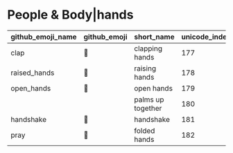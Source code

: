 # People & Body|hands

|github_emoji_name|github_emoji|short_name|unicode_index|
|---|---|---|---|
|clap|:clap:|clapping hands|177|
|raised_hands|:raised_hands:|raising hands|178|
|open_hands|:open_hands:|open hands|179|
|||palms up together|180|
|handshake|:handshake:|handshake|181|
|pray|:pray:|folded hands|182|

